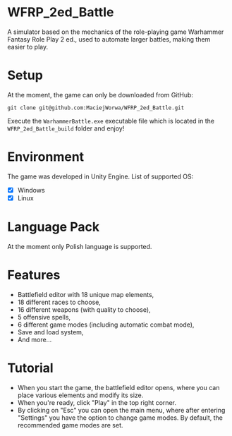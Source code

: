 # WFRP_2ed_Battle

A simulator based on the mechanics of the role-playing game Warhammer Fantasy Role Play 2 ed., used to automate larger battles, making them easier to play.

# Setup

At the moment, the game can only be downloaded from GitHub:

    git clone git@github.com:MaciejWorwa/WFRP_2ed_Battle.git

Execute the `WarhammerBattle.exe` executable file which is located in the `WFRP_2ed_Battle_build` folder and enjoy!

# Environment

The game was developed in Unity Engine. List of supported OS:
- [x] Windows
- [x] Linux

# Language Pack

At the moment only Polish language is supported.

# Features

- Battlefield editor with 18 unique map elements,
- 18 different races to choose,
- 16 different weapons (with quality to choose),
- 5 offensive spells,
- 6 different game modes (including automatic combat mode),
- Save and load system,
- And more...

# Tutorial

- When you start the game, the battlefield editor opens, where you can place various elements and modify its size.
- When you're ready, click "Play" in the top right corner.
- By clicking on "Esc" you can open the main menu, where after entering "Settings" you have the option to change game modes. By default, the recommended game modes are set.
